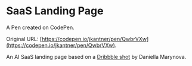 # SaaS Landing Page

A Pen created on CodePen.

Original URL: [https://codepen.io/jkantner/pen/QwbrVXw](https://codepen.io/jkantner/pen/QwbrVXw).

An AI SaaS landing page based on a [Dribbble shot](https://dribbble.com/shots/22712725-AI-SaaS-landing-page-design) by Daniella Marynova.